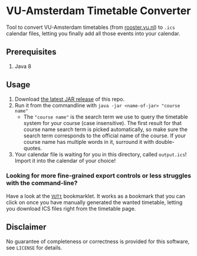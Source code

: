 # VU-Amsterdam Timetable Converter 

Tool to convert VU-Amsterdam timetables (from [rooster.vu.nl](https://rooster.vu.nl)) to `.ics` calendar files, letting you finally add all those events into your calendar.

## Prerequisites
1. Java 8

## Usage
1. Download [the latest JAR release](https://github.com/gandreadis/vu-timetable/releases/latest) of this repo.
2. Run it from the commandline with `java -jar <name-of-jar> "course name"`
    * The `"course name"` is the search term we use to query the timetable system for your course (case insensitive). The first result for that course name search term is picked automatically, so make sure the search term corresponds to the official name of the course. If your course name has multiple words in it, surround it with double-quotes.
3. Your calendar file is waiting for you in this directory, called `output.ics`! Import it into the calendar of your choice!

### Looking for more fine-grained export controls or less struggles with the command-line?
Have a look at the [`VUTt`](https://retrography.github.io/VUTt/) bookmarklet. It works as a bookmark that you can click on once you have manually generated the wanted timetable, letting you download ICS files right from the timetable page.

## Disclaimer
No guarantee of completeness or correctness is provided for this software, see `LICENSE` for details.
